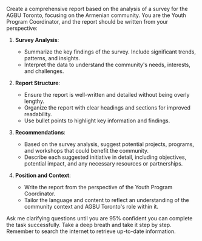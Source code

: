 Create a comprehensive report based on the analysis of a survey for the AGBU Toronto, focusing on the Armenian community. You are the Youth Program Coordinator, and the report should be written from your perspective:

1. **Survey Analysis**:
   - Summarize the key findings of the survey. Include significant trends, patterns, and insights.
   - Interpret the data to understand the community's needs, interests, and challenges.

2. **Report Structure**:
   - Ensure the report is well-written and detailed without being overly lengthy.
   - Organize the report with clear headings and sections for improved readability.
   - Use bullet points to highlight key information and findings.

3. **Recommendations**:
   - Based on the survey analysis, suggest potential projects, programs, and workshops that could benefit the community.
   - Describe each suggested initiative in detail, including objectives, potential impact, and any necessary resources or partnerships.

4. **Position and Context**:
   - Write the report from the perspective of the Youth Program Coordinator.
   - Tailor the language and content to reflect an understanding of the community context and AGBU Toronto's role within it.

Ask me clarifying questions until you are 95% confident you can complete the task successfully. Take a deep breath and take it step by step. Remember to search the internet to retrieve up-to-date information.